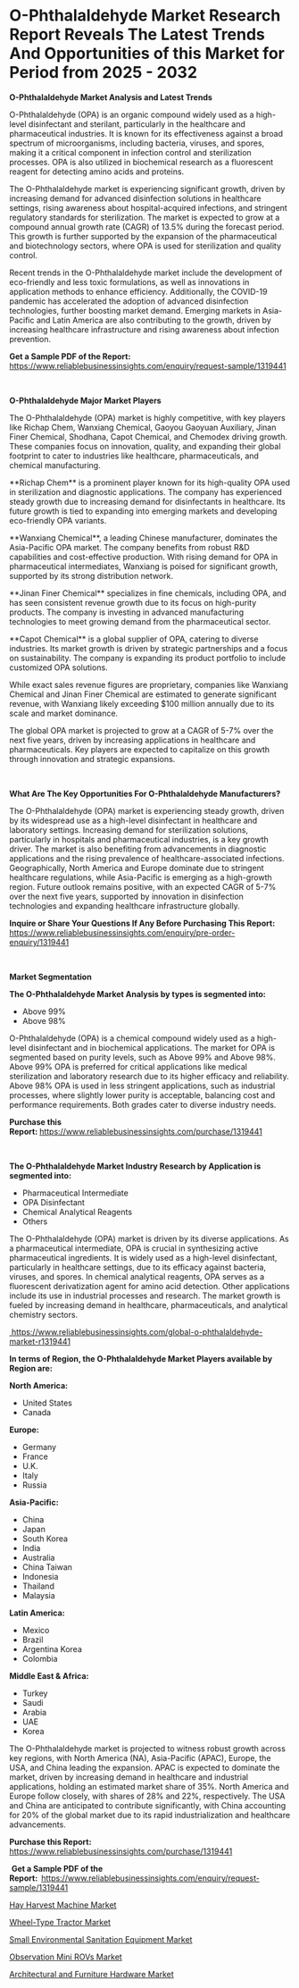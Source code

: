 <p><h1>O-Phthalaldehyde Market Research Report Reveals The Latest Trends And Opportunities of this Market for Period from 2025 - 2032</h1></p><p><strong>O-Phthalaldehyde Market Analysis and Latest Trends</strong></p>
<p><p>O-Phthalaldehyde (OPA) is an organic compound widely used as a high-level disinfectant and sterilant, particularly in the healthcare and pharmaceutical industries. It is known for its effectiveness against a broad spectrum of microorganisms, including bacteria, viruses, and spores, making it a critical component in infection control and sterilization processes. OPA is also utilized in biochemical research as a fluorescent reagent for detecting amino acids and proteins.</p><p>The O-Phthalaldehyde market is experiencing significant growth, driven by increasing demand for advanced disinfection solutions in healthcare settings, rising awareness about hospital-acquired infections, and stringent regulatory standards for sterilization. The market is expected to grow at a compound annual growth rate (CAGR) of 13.5% during the forecast period. This growth is further supported by the expansion of the pharmaceutical and biotechnology sectors, where OPA is used for sterilization and quality control.</p><p>Recent trends in the O-Phthalaldehyde market include the development of eco-friendly and less toxic formulations, as well as innovations in application methods to enhance efficiency. Additionally, the COVID-19 pandemic has accelerated the adoption of advanced disinfection technologies, further boosting market demand. Emerging markets in Asia-Pacific and Latin America are also contributing to the growth, driven by increasing healthcare infrastructure and rising awareness about infection prevention.</p></p>
<p><strong>Get a Sample PDF of the Report:&nbsp;</strong> <a href="https://www.reliablebusinessinsights.com/enquiry/request-sample/1319441?utm_campaign=1091&utm_medium=2&utm_source=Github&utm_content=ia&utm_term=20012025&utm_id=o-phthalaldehyde">https://www.reliablebusinessinsights.com/enquiry/request-sample/1319441</a></p>
<p>&nbsp;</p>
<p><strong>O-Phthalaldehyde Major Market Players</strong></p>
<p><p>The O-Phthalaldehyde (OPA) market is highly competitive, with key players like Richap Chem, Wanxiang Chemical, Gaoyou Gaoyuan Auxiliary, Jinan Finer Chemical, Shodhana, Capot Chemical, and Chemodex driving growth. These companies focus on innovation, quality, and expanding their global footprint to cater to industries like healthcare, pharmaceuticals, and chemical manufacturing.</p><p>**Richap Chem** is a prominent player known for its high-quality OPA used in sterilization and diagnostic applications. The company has experienced steady growth due to increasing demand for disinfectants in healthcare. Its future growth is tied to expanding into emerging markets and developing eco-friendly OPA variants.</p><p>**Wanxiang Chemical**, a leading Chinese manufacturer, dominates the Asia-Pacific OPA market. The company benefits from robust R&D capabilities and cost-effective production. With rising demand for OPA in pharmaceutical intermediates, Wanxiang is poised for significant growth, supported by its strong distribution network.</p><p>**Jinan Finer Chemical** specializes in fine chemicals, including OPA, and has seen consistent revenue growth due to its focus on high-purity products. The company is investing in advanced manufacturing technologies to meet growing demand from the pharmaceutical sector.</p><p>**Capot Chemical** is a global supplier of OPA, catering to diverse industries. Its market growth is driven by strategic partnerships and a focus on sustainability. The company is expanding its product portfolio to include customized OPA solutions.</p><p>While exact sales revenue figures are proprietary, companies like Wanxiang Chemical and Jinan Finer Chemical are estimated to generate significant revenue, with Wanxiang likely exceeding $100 million annually due to its scale and market dominance.</p><p>The global OPA market is projected to grow at a CAGR of 5-7% over the next five years, driven by increasing applications in healthcare and pharmaceuticals. Key players are expected to capitalize on this growth through innovation and strategic expansions.</p></p>
<p>&nbsp;</p>
<p><strong>What Are The Key Opportunities For O-Phthalaldehyde Manufacturers?</strong></p>
<p><p>The O-Phthalaldehyde (OPA) market is experiencing steady growth, driven by its widespread use as a high-level disinfectant in healthcare and laboratory settings. Increasing demand for sterilization solutions, particularly in hospitals and pharmaceutical industries, is a key growth driver. The market is also benefiting from advancements in diagnostic applications and the rising prevalence of healthcare-associated infections. Geographically, North America and Europe dominate due to stringent healthcare regulations, while Asia-Pacific is emerging as a high-growth region. Future outlook remains positive, with an expected CAGR of 5-7% over the next five years, supported by innovation in disinfection technologies and expanding healthcare infrastructure globally.</p></p>
<p><strong>Inquire or Share Your Questions If Any Before Purchasing This Report:</strong> <a href="https://www.reliablebusinessinsights.com/enquiry/pre-order-enquiry/1319441?utm_campaign=1091&utm_medium=2&utm_source=Github&utm_content=ia&utm_term=20012025&utm_id=o-phthalaldehyde">https://www.reliablebusinessinsights.com/enquiry/pre-order-enquiry/1319441</a></p>
<p>&nbsp;</p>
<p><strong>Market Segmentation</strong></p>
<p><strong>The O-Phthalaldehyde Market Analysis by types is segmented into:</strong></p>
<p><ul><li>Above 99%</li><li>Above 98%</li></ul></p>
<p><p>O-Phthalaldehyde (OPA) is a chemical compound widely used as a high-level disinfectant and in biochemical applications. The market for OPA is segmented based on purity levels, such as Above 99% and Above 98%. Above 99% OPA is preferred for critical applications like medical sterilization and laboratory research due to its higher efficacy and reliability. Above 98% OPA is used in less stringent applications, such as industrial processes, where slightly lower purity is acceptable, balancing cost and performance requirements. Both grades cater to diverse industry needs.</p></p>
<p><strong>Purchase this Report:&nbsp;</strong><a href="https://www.reliablebusinessinsights.com/purchase/1319441?utm_campaign=1091&utm_medium=2&utm_source=Github&utm_content=ia&utm_term=20012025&utm_id=o-phthalaldehyde">https://www.reliablebusinessinsights.com/purchase/1319441</a></p>
<p>&nbsp;</p>
<p><strong>The O-Phthalaldehyde Market Industry Research by Application is segmented into:</strong></p>
<p><ul><li>Pharmaceutical Intermediate</li><li>OPA Disinfectant</li><li>Chemical Analytical Reagents</li><li>Others</li></ul></p>
<p><p>The O-Phthalaldehyde (OPA) market is driven by its diverse applications. As a pharmaceutical intermediate, OPA is crucial in synthesizing active pharmaceutical ingredients. It is widely used as a high-level disinfectant, particularly in healthcare settings, due to its efficacy against bacteria, viruses, and spores. In chemical analytical reagents, OPA serves as a fluorescent derivatization agent for amino acid detection. Other applications include its use in industrial processes and research. The market growth is fueled by increasing demand in healthcare, pharmaceuticals, and analytical chemistry sectors.</p></p>
<p><a href="https://www.reliablebusinessinsights.com/global-o-phthalaldehyde-market-r1319441?utm_campaign=1091&utm_medium=2&utm_source=Github&utm_content=ia&utm_term=20012025&utm_id=o-phthalaldehyde">&nbsp;https://www.reliablebusinessinsights.com/global-o-phthalaldehyde-market-r1319441</a></p>
<p><strong>In terms of Region, the O-Phthalaldehyde Market Players available by Region are:</strong></p>
<p>
    <p> <strong> North America: </strong>
        <ul>
            <li>United States</li>
            <li>Canada</li>
        </ul>
        </p> 
    <p> <strong> Europe: </strong>
        <ul>
            <li>Germany</li>
            <li>France</li>
            <li>U.K.</li>
            <li>Italy</li>
            <li>Russia</li>
        </ul>
        </p> 
    <p> <strong> Asia-Pacific: </strong>
        <ul>
            <li>China</li>
            <li>Japan</li>
            <li>South Korea</li>
            <li>India</li>
            <li>Australia</li>
            <li>China Taiwan</li>
            <li>Indonesia</li>
            <li>Thailand</li>
            <li>Malaysia</li>
        </ul>
        </p> 
    <p> <strong> Latin America: </strong>
        <ul>
            <li>Mexico</li>
            <li>Brazil</li>
            <li>Argentina Korea</li>
            <li>Colombia</li>
        </ul>
        </p> 
    <p> <strong> Middle East & Africa: </strong>
        <ul>
            <li>Turkey</li>
            <li>Saudi</li>
            <li>Arabia</li>
            <li>UAE</li>
            <li>Korea</li>
        </ul>
    </p>
    </p>
<p><p>The O-Phthalaldehyde market is projected to witness robust growth across key regions, with North America (NA), Asia-Pacific (APAC), Europe, the USA, and China leading the expansion. APAC is expected to dominate the market, driven by increasing demand in healthcare and industrial applications, holding an estimated market share of 35%. North America and Europe follow closely, with shares of 28% and 22%, respectively. The USA and China are anticipated to contribute significantly, with China accounting for 20% of the global market due to its rapid industrialization and healthcare advancements.</p></p>
<p><strong>Purchase this Report: </strong><a href="https://www.reliablebusinessinsights.com/purchase/1319441?utm_campaign=1091&utm_medium=2&utm_source=Github&utm_content=ia&utm_term=20012025&utm_id=o-phthalaldehyde">https://www.reliablebusinessinsights.com/purchase/1319441</a></p>
<p>&nbsp;<strong>Get a Sample PDF of the Report:&nbsp;&nbsp;</strong><a href="https://www.reliablebusinessinsights.com/enquiry/request-sample/1319441?utm_campaign=1091&utm_medium=2&utm_source=Github&utm_content=ia&utm_term=20012025&utm_id=o-phthalaldehyde">https://www.reliablebusinessinsights.com/enquiry/request-sample/1319441</a></p>
<p><strong></strong></p>
<p><p><a href="https://www.linkedin.com/pulse/synopsis-global-hay-harvest-machine-market-trend-its-rapid-growth-o80kc?utm_campaign=1091&utm_medium=2&utm_source=Github&utm_content=ia&utm_term=20012025&utm_id=o-phthalaldehyde">Hay Harvest Machine Market</a></p><p><a href="https://www.linkedin.com/pulse/wheel-type-tractor-market-research-report-in-depth-analysis-fulqc?utm_campaign=1091&utm_medium=2&utm_source=Github&utm_content=ia&utm_term=20012025&utm_id=o-phthalaldehyde">Wheel-Type Tractor Market</a></p><p><a href="https://github.com/suleimannichelle7/Market-Research-Report-List-1/blob/main/small-environmental-sanitation-equipment-market.md?utm_campaign=1091&utm_medium=2&utm_source=Github&utm_content=ia&utm_term=20012025&utm_id=o-phthalaldehyde">Small Environmental Sanitation Equipment Market</a></p><p><a href="https://www.linkedin.com/pulse/analyzing-observation-mini-rovs-market-2025-2032-comprehensive-7cbcf?utm_campaign=1091&utm_medium=2&utm_source=Github&utm_content=ia&utm_term=20012025&utm_id=o-phthalaldehyde">Observation Mini ROVs Market</a></p><p><a href="https://github.com/rosamariarocque98/Market-Research-Report-List-1/blob/main/architectural-and-furniture-hardware-market.md?utm_campaign=1091&utm_medium=2&utm_source=Github&utm_content=ia&utm_term=20012025&utm_id=o-phthalaldehyde">Architectural and Furniture Hardware Market</a></p></p>